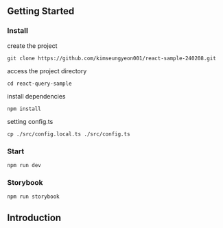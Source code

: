 ## Getting Started

### Install

create the project

```
git clone https://github.com/kimseungyeon001/react-sample-240208.git
```

access the project directory

```
cd react-query-sample
```

install dependencies

```
npm install
```

setting config.ts

```
cp ./src/config.local.ts ./src/config.ts
```

### Start

```
npm run dev
```

### Storybook

```
npm run storybook
```

## Introduction
